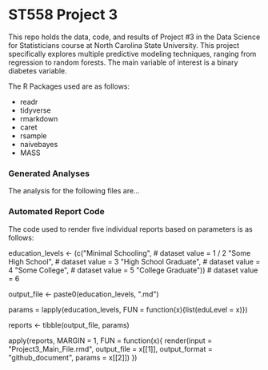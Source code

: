 # ST558 Project 3
This repo holds the data, code, and results of Project #3 in the Data Science for Statisticians course at North Carolina State University. This project specifically explores multiple predictive modeling techniques, ranging from regression to random forests. The main variable of interest is a binary diabetes variable. 

The R Packages used are as follows:  
- readr
- tidyverse
- rmarkdown
- caret
- rsample 
- naivebayes
- MASS

### Generated Analyses
The analysis for the following files are...

### Automated Report Code
The code used to render five individual reports based on parameters is as follows:

education_levels <- (c("Minimal Schooling", # dataset value = 1 / 2
                      "Some High School", # dataset value = 3
                      "High School Graduate", # dataset value = 4
                      "Some College", # dataset value = 5
                      "College Graduate")) # dataset value = 6

output_file <- paste0(education_levels, ".md")

params = lapply(education_levels, FUN = function(x){list(eduLevel = x)})

reports <- tibble(output_file, params)

apply(reports, MARGIN = 1,
      FUN = function(x){
        render(input = "Project3_Main_File.rmd",
               output_file = x[[1]],
               output_format = "github_document",
               params = x[[2]])
      })

